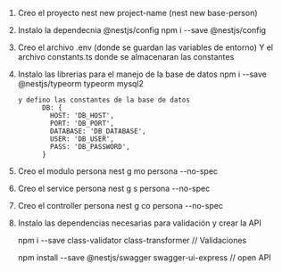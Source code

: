
1)  Creo el proyecto
		nest new project-name (nest new base-person)
		
2) 	Instalo la dependecnia @nestjs/config
		npm i --save @nestjs/config

3)	Creo el archivo .env (donde se guardan las variables de entorno)
	Y el archivo constants.ts donde se almacenaran las constantes
	
4)	Instalo las librerias para el manejo de la base de datos
		npm i --save @nestjs/typeorm typeorm mysql2

		y defino las constantes de la base de datos
			  DB: {
				HOST: 'DB_HOST',
				PORT: 'DB_PORT',
				DATABASE: 'DB_DATABASE',
				USER: 'DB_USER',
				PASS: 'DB_PASSWORD',
			  }
		
5) Creo el modulo persona
		nest g mo persona --no-spec

6) Creo el service persona
		nest g s persona --no-spec

7) Creo el controller persona
		nest g co persona --no-spec
		
8) Instalo las dependencias necesarias para validación y crear la  API

	npm i --save class-validator class-transformer   		// Validaciones
		
	npm install --save @nestjs/swagger swagger-ui-express		// open API
		
		
		
